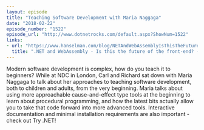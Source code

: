```yaml
---
layout: episode
title: "Teaching Software Development with Maria Naggaga"
date: "2018-02-22"
episode_number: "1522"
episode_url: "http://www.dotnetrocks.com/default.aspx?ShowNum=1522"
links:
- url: "https://www.hanselman.com/blog/NETAndWebAssemblyIsThisTheFutureOfTheFrontend.aspx"
  title: ".NET and WebAssembly - Is this the future of the front-end? - Scott Hanselman"
---
```


Modern software development is complex, how do you teach it to beginners? While at NDC in London, Carl and Richard sat down with Maria Naggaga to talk about her approaches to teaching software development, both to children and adults, from the very beginning. Maria talks about using more approachable cause-and-effect type tools at the beginning to learn about procedural programming, and how the latest bits actually allow you to take that code forward into more advanced tools. Interactive documentation and minimal installation requirements are also important - check out Try .NET!
